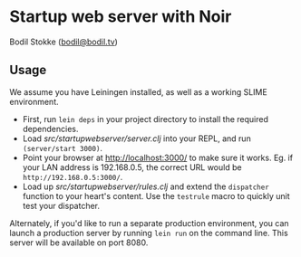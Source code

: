 Startup web server with Noir
=========================

Bodil Stokke (bodil@bodil.tv)

Usage
-----

We assume you have Leiningen installed, as well as a working SLIME
environment.

* First, run `lein deps` in your project directory to install the
  required dependencies.
* Load *src/startupwebserver/server.clj* into your REPL, and run
  `(server/start 3000)`.
* Point your browser at <http://localhost:3000/> to make sure it works.
  Eg. if your LAN address is 192.168.0.5, the correct URL would be
  `http://192.168.0.5:3000/`.
* Load up *src/startupwebserver/rules.clj* and extend the `dispatcher`
  function to your heart's content. Use the `testrule` macro to
  quickly unit test your dispatcher.

Alternately, if you'd like to run a separate production environment,
you can launch a production server by running `lein run` on the
command line. This server will be available on port 8080.
